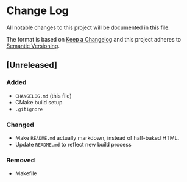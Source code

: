 # Change Log
All notable changes to this project will be documented in this file.

The format is based on [Keep a Changelog](http://keepachangelog.com/)
and this project adheres to [Semantic Versioning](http://semver.org/).

## [Unreleased]
### Added
- `CHANGELOG.md` (this file)
- CMake build setup
- `.gitignore`

### Changed
- Make `README.md` actually markdown, instead of half-baked HTML.
- Update `README.md` to reflect new build process

### Removed
- Makefile
